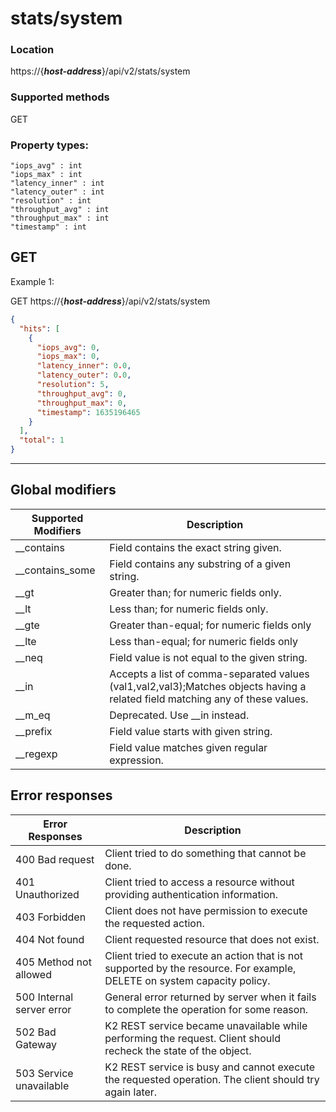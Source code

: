 # stats/system

### Location
https://{***host-address***}/api/v2/stats/system

### Supported methods
GET

### Property types:
 ```text
"iops_avg" : int
"iops_max" : int
"latency_inner" : int
"latency_outer" : int
"resolution" : int
"throughput_avg" : int
"throughput_max" : int
"timestamp" : int
 ```

## GET

Example 1:

GET https://{***host-address***}/api/v2/stats/system
```json
{
  "hits": [
    {
      "iops_avg": 0,
      "iops_max": 0,
      "latency_inner": 0.0,
      "latency_outer": 0.0,
      "resolution": 5,
      "throughput_avg": 0,
      "throughput_max": 0,
      "timestamp": 1635196465
    }
  ],
  "total": 1
}
```
---

## Global modifiers
| Supported Modifiers	| Description|
|-----------------------|------------|
|__contains	|Field contains the exact string given.|
|__contains_some	|Field contains any substring of a given string.|
|__gt	|Greater than; for numeric fields only.|
|__lt	|Less than; for numeric fields only.|
|__gte	|Greater than-equal; for numeric fields only|
|__lte	|Less than-equal; for numeric fields only|
|__neq	|Field value is not equal to the given string.|
|__in	|Accepts a list of comma-separated values (val1,val2,val3);Matches objects having a related field matching any of these values.|
|__m_eq	|Deprecated. Use __in instead.|
|__prefix	|Field value starts with given string.|
|__regexp	|Field value matches given regular expression.|

## Error responses

| Error Responses	| Description |
|-------------------|-------------|
|400 Bad request	|Client tried to do something that cannot be done.
|401 Unauthorized	|Client tried to access a resource without providing authentication information.
|403 Forbidden	|Client does not have permission to execute the requested action.
|404 Not found	|Client requested resource that does not exist.
|405 Method not allowed	|Client tried to execute an action that is not supported by the resource. For example, DELETE on system capacity policy.
|500 Internal server error	|General error returned by server when it fails to complete the operation for some reason.
|502 Bad Gateway	|K2 REST service became unavailable while performing the request. Client should recheck the state of the object.
|503 Service unavailable	|K2 REST service is busy and cannot execute the requested operation. The client should try again later.
